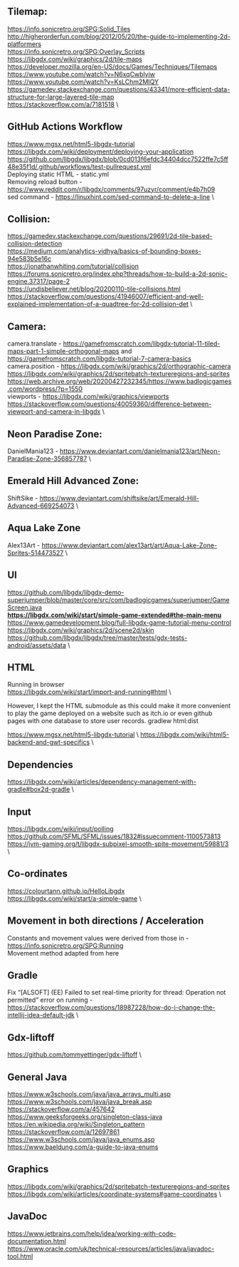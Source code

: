 ## Tilemap:

https://info.sonicretro.org/SPG:Solid_Tiles \
http://higherorderfun.com/blog/2012/05/20/the-guide-to-implementing-2d-platformers \
https://info.sonicretro.org/SPG:Overlay_Scripts \
https://libgdx.com/wiki/graphics/2d/tile-maps \
https://developer.mozilla.org/en-US/docs/Games/Techniques/Tilemaps \
https://www.youtube.com/watch?v=N6xqCwblyiw \
https://www.youtube.com/watch?v=KsLChm2MIQY \
https://gamedev.stackexchange.com/questions/43341/more-efficient-data-structure-for-large-layered-tile-map \
https://stackoverflow.com/a/7181518 \

## GitHub Actions Workflow
https://www.mgsx.net/html5-libgdx-tutorial \
https://libgdx.com/wiki/deployment/deploying-your-application \
https://github.com/libgdx/libgdx/blob/0cd013f6efdc34404dcc7522ffe7c5ff48e35f1d/.github/workflows/test-pullrequest.yml \
Deploying static HTML - static.yml \
Removing reload button - https://www.reddit.com/r/libgdx/comments/97uzyr/comment/e4b7h09 \
sed command - https://linuxhint.com/sed-command-to-delete-a-line \


## Collision:

https://gamedev.stackexchange.com/questions/29691/2d-tile-based-collision-detection \
https://medium.com/analytics-vidhya/basics-of-bounding-boxes-94e583b5e16c \
https://jonathanwhiting.com/tutorial/collision \
https://forums.sonicretro.org/index.php?threads/how-to-build-a-2d-sonic-engine.37317/page-2 \
https://undisbeliever.net/blog/20200110-tile-collisions.html \
https://stackoverflow.com/questions/41946007/efficient-and-well-explained-implementation-of-a-quadtree-for-2d-collision-det \


## Camera:
camera.translate - https://gamefromscratch.com/libgdx-tutorial-11-tiled-maps-part-1-simple-orthogonal-maps and https://gamefromscratch.com/libgdx-tutorial-7-camera-basics \
camera.position - https://libgdx.com/wiki/graphics/2d/orthographic-camera \
https://libgdx.com/wiki/graphics/2d/spritebatch-textureregions-and-sprites \
https://web.archive.org/web/20200427232345/https://www.badlogicgames.com/wordpress/?p=1550 \
viewports - https://libgdx.com/wiki/graphics/viewports \
https://stackoverflow.com/questions/40059360/difference-between-viewport-and-camera-in-libgdx \

## Neon Paradise Zone:

DanielMania123 - https://www.deviantart.com/danielmania123/art/Neon-Paradise-Zone-356857787 \

## Emerald Hill Advanced Zone:

ShiftSike - https://www.deviantart.com/shiftsike/art/Emerald-Hill-Advanced-669254073 \

## Aqua Lake Zone

Alex13Art - https://www.deviantart.com/alex13art/art/Aqua-Lake-Zone-Sprites-514473527 \

## UI
https://github.com/libgdx/libgdx-demo-superjumper/blob/master/core/src/com/badlogicgames/superjumper/GameScreen.java \
**https://libgdx.com/wiki/start/simple-game-extended#the-main-menu** \
https://www.gamedevelopment.blog/full-libgdx-game-tutorial-menu-control \
https://libgdx.com/wiki/graphics/2d/scene2d/skin \
https://github.com/libgdx/libgdx/tree/master/tests/gdx-tests-android/assets/data \

## HTML
Running in browser \
https://libgdx.com/wiki/start/import-and-running#html \ 

However, I kept the HTML submodule as this could make it more convenient to play the game deployed on a website such as itch.io or even github pages with one database to store user records. gradlew html:dist 
 
https://www.mgsx.net/html5-libgdx-tutorial \ 
https://libgdx.com/wiki/html5-backend-and-gwt-specifics \

## Dependencies
https://libgdx.com/wiki/articles/dependency-management-with-gradle#box2d-gradle \

## Input
https://libgdx.com/wiki/input/polling \
https://github.com/SFML/SFML/issues/1832#issuecomment-1100573813 \
https://jvm-gaming.org/t/libgdx-subpixel-smooth-spite-movement/59881/3 \

## Co-ordinates
https://colourtann.github.io/HelloLibgdx \
https://libgdx.com/wiki/start/a-simple-game \

## Movement in both directions / Acceleration
Constants and movement values were derived from those in - https://info.sonicretro.org/SPG:Running \
Movement method adapted from here
## Gradle
Fix “[ALSOFT] (EE) Failed to set real-time priority for thread: Operation not permitted” error on running - https://stackoverflow.com/questions/18987228/how-do-i-change-the-intellij-idea-default-jdk \

## Gdx-liftoff

https://github.com/tommyettinger/gdx-liftoff \

## General Java
https://www.w3schools.com/java/java_arrays_multi.asp \
https://www.w3schools.com/java/java_break.asp \
https://stackoverflow.com/a/457642 \
https://www.geeksforgeeks.org/singleton-class-java \
https://en.wikipedia.org/wiki/Singleton_pattern \
https://stackoverflow.com/a/12697861 \
https://www.w3schools.com/java/java_enums.asp \
https://www.baeldung.com/a-guide-to-java-enums
## Graphics
https://libgdx.com/wiki/graphics/2d/spritebatch-textureregions-and-sprites \
https://libgdx.com/wiki/articles/coordinate-systems#game-coordinates \

## JavaDoc
https://www.jetbrains.com/help/idea/working-with-code-documentation.html \
https://www.oracle.com/uk/technical-resources/articles/java/javadoc-tool.html
